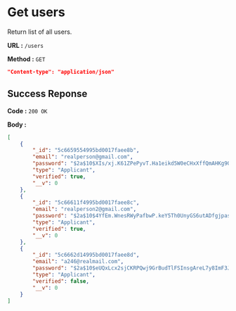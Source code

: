 # Get users

Return list of all users.

**URL :** `/users`

**Method :** `GET`

```json
"Content-type": "application/json"
```

## Success Reponse

**Code :** `200 OK`

**Body :**

```json
[
    {
        "_id": "5c6659554995bd0017faee8b",
        "email": "realperson@gmail.com",
        "password": "$2a$10$XIs/xj.K61ZPePyvT.Ha1eikd5W0eCHxXffQmAHKg9QiHFI4Uu/8m",
        "type": "Applicant",
        "verified": true,
        "__v": 0
    },
    {
        "_id": "5c66611f4995bd0017faee8c",
        "email": "realperson2@gmail.com",
        "password": "$2a$10$4YfEm.WnesRWyPafbwP.keY5Th0UnyGS6utADfgjpas.PavH0U7Uu",
        "type": "Applicant",
        "verified": true,
        "__v": 0
    },
    {
        "_id": "5c6662d14995bd0017faee8d",
        "email": "a246@realmail.com",
        "password": "$2a$10$eUQxLcx2sjCKRPQwj9GrBudTlFSInsgAreL7y8ImF3J8srURoZQN6",
        "type": "Applicant",
        "verified": false,
        "__v": 0
    }
]
```
